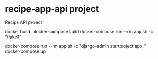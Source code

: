 # recipe-app-api project
Recipe API project

docker build .
docker-compose build
docker-compose run --rm app sh -c "flake8"

docker-compose run --rm app sh -c "django-admin startproject app ."
docker-compose up